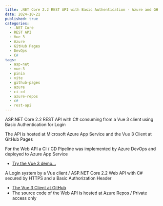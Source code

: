 ```yaml
---
title: .NET Core 2.2 REST API with Basic Authentication - Azure and GH Pages 
date: 2024-10-21
published: true
categories:
  - .NET Core
  - REST API
  - Vue 3
  - Azure
  - GitHub Pages
  - DevOps
  - C#  
tags:
  - asp-net
  - vue-3
  - pinia
  - vite
  - github-pages
  - azure
  - ci-cd
  - azure-repos
  - c#
  - rest-api
---
```



ASP.NET Core 2.2 REST API with C# consuming from a Vue 3 client using Basic Authentication for Login

The API is hosted at Microsoft Azure App Service and the Vue 3 Client at GitHub Pages 

For the Web API a CI / CD Pipeline was implemented by Azure DevOps and deployed to Azure App Service

<ul>
<li>
<a href="https://persteenolsen.github.io/vue-3-basic-auth-gh-pages-client/" target="_blank" title="Basic Authentication by Vue 3">Try the Vue 3 demo...</a>
</li>

</ul>

<p>A Login system by a Vue client / ASP.NET Core 2.2 Web API with C# secured by HTTPS and a Basic Authorization Header</p>

<ul>

<li><a href="https://github.com/persteenolsen/vue-3-basic-auth-gh-pages-client" target="_blank">The Vue 3 Client at GitHub</a></li>
<li>The source code of the Web API is hosted at Azure Repos / Private access only</li>
</ul>
